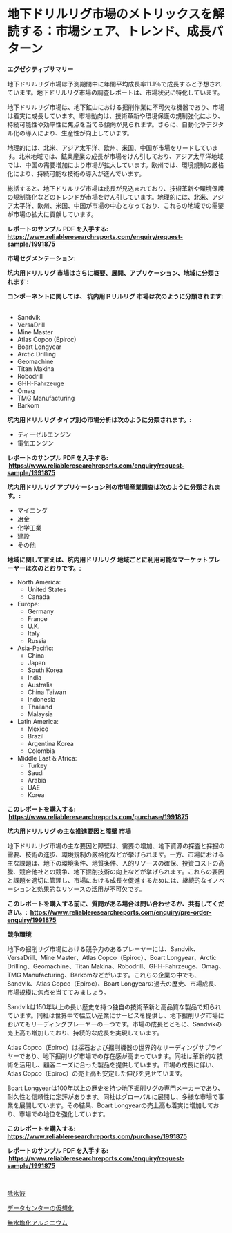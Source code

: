 <p><h1>地下ドリルリグ市場のメトリックスを解読する：市場シェア、トレンド、成長パターン</h1></p><p><strong>エグゼクティブサマリー</strong></p>
<p><p>地下ドリルリグ市場は予測期間中に年間平均成長率11.1％で成長すると予想されています。地下ドリルリグ市場の調査レポートは、市場状況に特化しています。 </p><p>地下ドリルリグ市場は、地下鉱山における掘削作業に不可欠な機器であり、市場は着実に成長しています。市場動向は、技術革新や環境保護の規制強化により、持続可能性や効率性に焦点を当てる傾向が見られます。さらに、自動化やデジタル化の導入により、生産性が向上しています。</p><p>地理的には、北米、アジア太平洋、欧州、米国、中国が市場をリードしています。北米地域では、鉱業産業の成長が市場をけん引しており、アジア太平洋地域では、中国の需要増加により市場が拡大しています。欧州では、環境規制の厳格化により、持続可能な技術の導入が進んでいます。</p><p>総括すると、地下ドリルリグ市場は成長が見込まれており、技術革新や環境保護の規制強化などのトレンドが市場をけん引しています。地理的には、北米、アジア太平洋、欧州、米国、中国が市場の中心となっており、これらの地域での需要が市場の拡大に貢献しています。</p></p>
<p><strong>レポートのサンプル PDF を入手する: <a href="https://www.reliableresearchreports.com/enquiry/request-sample/1991875">https://www.reliableresearchreports.com/enquiry/request-sample/1991875</a></strong></p>
<p><strong>市場セグメンテーション:</strong></p>
<p><strong> 坑内用ドリルリグ 市場はさらに概要、展開、アプリケーション、地域に分類されます :</strong></p>
<p><strong>コンポーネントに関しては、 坑内用ドリルリグ 市場は次のように分類されます: &nbsp;</strong></p>
<p><ul><li>Sandvik</li><li>VersaDrill</li><li>Mine Master</li><li>Atlas Copco (Epiroc)</li><li>Boart Longyear</li><li>Arctic Drilling</li><li>Geomachine</li><li>Titan Makina</li><li>Robodrill</li><li>GHH-Fahrzeuge</li><li>Omag</li><li>TMG Manufacturing</li><li>Barkom</li></ul></p>
<p><strong> 坑内用ドリルリグ タイプ別の市場分析は次のように分類されます。:</strong></p>
<p><ul><li>ディーゼルエンジン</li><li>電気エンジン</li></ul></p>
<p><strong>レポートのサンプル PDF を入手する: &nbsp;<a href="https://www.reliableresearchreports.com/enquiry/request-sample/1991875">https://www.reliableresearchreports.com/enquiry/request-sample/1991875</a></strong></p>
<p><strong> 坑内用ドリルリグ アプリケーション別の市場産業調査は次のように分類されます。:</strong></p>
<p><ul><li>マイニング</li><li>冶金</li><li>化学工業</li><li>建設</li><li>その他</li></ul></p>
<p><strong>地域に関して言えば、坑内用ドリルリグ 地域ごとに利用可能なマーケットプレーヤーは次のとおりです。:</strong></p>
<p><ul>
    <li>
        North America:
        <ul>
            <li>United States</li>
            <li>Canada</li>
        </ul>
    </li>
    <li>
        Europe:
        <ul>
            <li>Germany</li>
            <li>France</li>
            <li>U.K.</li>
            <li>Italy</li>
            <li>Russia</li>
        </ul>
    </li>
    <li>
        Asia-Pacific:
        <ul>
            <li>China</li>
            <li>Japan</li>
            <li>South Korea</li>
            <li>India</li>
            <li>Australia</li>
            <li>China Taiwan</li>
            <li>Indonesia</li>
            <li>Thailand</li>
            <li>Malaysia</li>
        </ul>
    </li>
    <li>
        Latin America:
        <ul>
            <li>Mexico</li>
            <li>Brazil</li>
            <li>Argentina Korea</li>
            <li>Colombia</li>
        </ul>
    </li>
    <li>
        Middle East & Africa:
        <ul>
            <li>Turkey</li>
            <li>Saudi</li>
            <li>Arabia</li>
            <li>UAE</li>
            <li>Korea</li>
        </ul>
    </li>
    </ul></p>
<p><strong>このレポートを購入する: &nbsp;<a href="https://www.reliableresearchreports.com/purchase/1991875">https://www.reliableresearchreports.com/purchase/1991875</a></strong></p>
<p><strong>坑内用ドリルリグ の主な推進要因と障壁 市場</strong></p>
<p><p>地下ドリルリグ市場の主な要因と障壁は、需要の増加、地下資源の探査と採掘の需要、技術の進歩、環境規制の厳格化などが挙げられます。一方、市場における主な課題は、地下の環境条件、地質条件、人的リソースの確保、投資コストの高騰、競合他社との競争、地下掘削技術の向上などが挙げられます。これらの要因と課題を適切に管理し、市場における成長を促進するためには、継続的なイノベーションと効果的なリソースの活用が不可欠です。</p></p>
<p><strong>このレポートを購入する前に、質問がある場合は問い合わせるか、共有してください。:&nbsp; <a href="https://www.reliableresearchreports.com/enquiry/pre-order-enquiry/1991875">https://www.reliableresearchreports.com/enquiry/pre-order-enquiry/1991875</a></strong></p>
<p><strong>競争環境</strong></p>
<p><p>地下の掘削リグ市場における競争力のあるプレーヤーには、Sandvik、VersaDrill、Mine Master、Atlas Copco（Epiroc）、Boart Longyear、Arctic Drilling、Geomachine、Titan Makina、Robodrill、GHH-Fahrzeuge、Omag、TMG Manufacturing、Barkomなどがいます。これらの企業の中でも、Sandvik、Atlas Copco（Epiroc）、Boart Longyearの過去の歴史、市場成長、市場規模に焦点を当ててみましょう。</p><p>Sandvikは150年以上の長い歴史を持つ独自の技術革新と高品質な製品で知られています。同社は世界中で幅広い産業にサービスを提供し、地下掘削リグ市場においてもリーディングプレーヤーの一つです。市場の成長とともに、Sandvikの売上高も増加しており、持続的な成長を実現しています。</p><p>Atlas Copco（Epiroc）は採石および掘削機器の世界的なリーディングサプライヤーであり、地下掘削リグ市場での存在感が高まっています。同社は革新的な技術を活用し、顧客ニーズに合った製品を提供しています。市場の成長に伴い、Atlas Copco（Epiroc）の売上高も安定した伸びを見せています。</p><p>Boart Longyearは100年以上の歴史を持つ地下掘削リグの専門メーカーであり、耐久性と信頼性に定評があります。同社はグローバルに展開し、多様な市場で事業を展開しています。その結果、Boart Longyearの売上高も着実に増加しており、市場での地位を強化しています。</p></p>
<p><strong>このレポートを購入する: &nbsp; <a href="https://www.reliableresearchreports.com/purchase/1991875">https://www.reliableresearchreports.com/purchase/1991875</a></strong></p>
<p><strong>レポートのサンプル PDF を入手する: &nbsp;<a href="https://www.reliableresearchreports.com/enquiry/request-sample/1991875">https://www.reliableresearchreports.com/enquiry/request-sample/1991875</a></strong><strong></strong></p>
<p>&nbsp;</p>
<p><p><a href="https://github.com/zoetazuur/Market-Research-Report-List-1/blob/main/93253768554.md">除氷液</a></p><p><a href="https://github.com/dadanedu33/Market-Research-Report-List-1/blob/main/18317968556.md">データセンターの仮想化</a></p><p><a href="https://github.com/ihabdkwlxs948/Market-Research-Report-List-1/blob/main/69622608555.md">無水塩化アルミニウム</a></p></p>